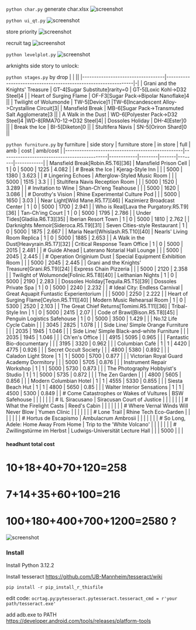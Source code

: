 ```python char.py``` generate char.xlsx 
![screenshot](screenshot/charxlsx.png)

```python ui_qt.py```
![screenshot](screenshot/farm.png)

store priority
![screenshot](screenshot/event_store_priority.png)

recruit tag
![screenshot](screenshot/tag.png)

```python levelplot.py```
![screenshot](screenshot/levelplot.png)

arknights side story to unlock:

```python stages.py``` by drop 
|                                   |                                                                ||
|-----------------------------------|----------------------------------------------------------------|-|
| Grani and the Knights' Treasure | GT-4[Sugar Substitute]rarity=0            | GT-5[Loxic Kohl->D32 Steel]4 |
| Heart of Surging Flame          | OF-F3[Sugar Pack->Bipolar Nanoflake]4                        ||
| Twilight of Wolumonde           | TW-5[Device]1      |TW-6[Incandescent Alloy->Crystalline Circuit]3|
| Mansfield Break                 | MB-6[Sugar Pack->Transmuted Salt Agglomerate]3               ||
| A Walk in the Dust              | WD-6[Polyester Pack->D32 Steel]4       |WD-8[RMA70-12->D32 Steel]4|
| Dossoles Holiday                | DH-4[Ester]0                                                 ||
| Break the Ice                   | BI-5[Diketon]0                                               ||
| Stultifera Navis                | SN-5[Oriron Shard]0                                          ||

```python furniture.py``` by furniture
| side story                                       | furniture store                             | in store   | full   | amb   | cost   | amb/cost   |
|--------------------------------------------------|---------------------------------------------|------------|--------|-------|--------|------------|
| Mansfield Break[Robin.R5.T6][36]                 | Mansfield Prison Cell                       | 1          | 0      | 5000  | 1225   | 4.082      |
| # Break the Ice                                  | Kjerag-Style Inn                            |            |        | 5000  | 1380   | 3.623      |
| # Lingering Echoes                               | Afterglow-Styled Music Room                 |            |        | 5000  | 1515   | 3.3        |
|                                                  | Stultifera Navis Reception Room             |            |        | 5000  | 1520   | 3.289      |
| # Invitation to Wine                             | Shan-Ch'eng Teahouse                        |            |        | 5000  | 1620   | 3.086      |
| # Dorothy's Vision                               | Rhine Experimental Culture Pod              |            |        | 5000  | 1650   | 3.03       |
| Near Light[Wild Mane.R5.T7][46]                  | Kazimierz Broadcast Center                  | 1          | 0      | 5000  | 1700   | 2.941      |
| Who is Real[Lava the Purgatory.R5.T9][36]        | Tan-Ch'ing Court                            | 1          | 0      | 5000  | 1795   | 2.786      |
| Under Tides[Gladiia.R6.T3][35]                   | Iberian Resort Town                         | 1          | 0      | 5000  | 1810   | 2.762      |
| Darknights Memoir[Sideroca.R5.T9][31]            | Seven Cities-style Restaurant               | 1          | 0      | 5000  | 1875   | 2.667      |
| Maria Nearl[Whislash.R5.T10][40]                 | Nearls' Living Room Replica                 | 1          | 0      | 5000  | 1885   | 2.653      |
| A Walk in the Dust[Heavyrain.R5.T7][32]          | Critical Response Team Office               | 1          | 0      | 5000  | 2015   | 2.481      |
| # Guide Ahead                                    | Laterano Notarial Hall Lounge               |            |        | 5000  | 2045   | 2.445      |
| # Operation Originium Dust                       | Special Equipment Exhibition Room           |            |        | 5000  | 2045   | 2.445      |
| Grani and the Knights' Treasure[Grani.R5.T9][24] | Express Chain Pizzeria                      |            |        | 5000  | 2120   | 2.358      |
| Twilight of Wolumonde[Folinic.R5.T8][40]         | Leithanian Nights                           | 1          | 0      | 5000  | 2190   | 2.283      |
| Dossoles Holiday[Tequila.R5.T5][39]              | Dossoles Private Spa                        | 1          | 0      | 5000  | 2240   | 2.232      |
| # Ideal City: Endless Carnival                   | Great Aquapit Funtastic Experientorium      |            |        | 5000  | 2250   | 2.222      |
| Heart of Surging Flame[Ceylon.R5.T11][40]        | Modern Music Rehearsal Room                 | 1          | 0      | 5300  | 2520   | 2.103      |
| The Great Chief Returns[Tomimi.R5.T11][36]       | Tribal-Style Inn                            | 1          | 0      | 5000  | 2415   | 2.07       |
| Code of Brawl[Bison.R5.T8][45]                   | Penguin Logistics Safehouse                 | 1          | 0      | 5000  | 3500   | 1.429      |
|                                                  | No.12 Life Cycle Cabin                      |            |        | 3045  | 2825   | 1.078      |
|                                                  | Side Line/ Simple Orange Furniture          |            |        | 2035  | 1945   | 1.046      |
|                                                  | Side Line/ Simple Black-and-white Furniture |            |        | 2035  | 1945   | 1.046      |
|                                                  | Ch'en's Office                              |            |        | 4915  | 5095   | 0.965      |
|                                                  | Fantastic Bio-documentary                   |            |        | 3195  | 3320   | 0.962      |
|                                                  | Columbian Café                              | 1          | 1      | 4420  | 4775   | 0.926      |
|                                                  | Secret Occult Society                       |            |        | 4800  | 5380   | 0.892      |
|                                                  | Caladon Light Store                         | 1          | 1      | 5000  | 5700   | 0.877      |
|                                                  | Victorian Royal Guard Academy Dormitory     |            |        | 5000  | 5705   | 0.876      |
|                                                  | Instrument Repair Workshop                  | 1          | 1      | 5000  | 5730   | 0.873      |
|                                                  | The Photography Hobbyist's Studio           | 1          | 1      | 5000  | 5735   | 0.872      |
|                                                  | The Zen Garden                              |            |        | 4800  | 5605   | 0.856      |
|                                                  | Modern Columbian Hotel                      | 1          | 1      | 4555  | 5330   | 0.855      |
|                                                  | Siesta Beach Hut                            | 1          | 1      | 4800  | 5650   | 0.85       |
|                                                  | Walter Interior Sensations                  | 1          | 1      | 4500  | 5300   | 0.849      |
| # Come Catastrophes or Wakes of Vultures         | BSW Safehouse                               |            |        |       |        |            |
| # IL Siracusano                                  | Siracusan Court of Justice                  |            |        |       |        |            |
| # What the Firelight Casts                       | Reed's Cabin                                |            |        |       |        |            |
| # Where Vernal Winds Will Never Blow             | Yumen Clinic                                |            |        |       |        |            |
| # Lone Trail                                     | Rhine Tech Eco-Garden                       |            |        |       |        |            |
| # Hortus de Escapismo                            | Ambulacrum Ambrosii                         |            |        |       |        |            |
| # So Long, Adele: Home Away From Home            | Trip to the 'White Volcano'                 |            |        |       |        |            |
| # Zwillingstürme im Herbst                       | Ludwigs-Universität Lecture Hall            |            |        | 5000  |        |            |

#### headhunt total cost
# 10+18+40+70+120=258
# 7+14+35+60+100=216
# 100+180+400+700+1200=2580 ?
![screenshot](screenshot/headhunt_cost.png)

### Install
Install Python 3.12.2

Install tesseract https://github.com/UB-Mannheim/tesseract/wiki

```pip install -r pip_install_r_thisfile```

edit code:   ```ocrtag.py```:```pytesseract.pytesseract.tesseract_cmd = r'your path/tesseract.exe'```

add adb.exe to PATH https://developer.android.com/tools/releases/platform-tools



